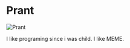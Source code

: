 # Prant
![Prant](https://user-images.githubusercontent.com/95897670/146166230-9c66cb07-1189-4357-939f-c8e401a498e7.png)

I like programing since i was child.
I like MEME.
